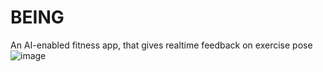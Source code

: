 # BEING
An AI-enabled fitness app, that gives realtime feedback on exercise pose
<br>
![image](https://github.com/yeshavyas27/BEING/assets/103744693/36135546-44b4-453d-991f-020a47ebe94b)
